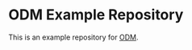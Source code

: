 # ODM Example Repository

This is an example repository for [ODM](https://github.com/johanfylling/opa-dependency-manager).
